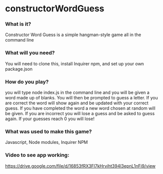 # constructorWordGuess

### What is it?

Constructor Word Guess is a simple hangman-style game all in the command line

### What will you need?

You will need to clone this, install Inquirer npm, and set up your own package.json

### How do you play?

you will type node index.js in the command line and you will be given a  word made up of blanks. You will then be prompted to guess a letter. If you are correct the word will show again and be updated with your correct guess. If you have completed the word a new word chosen at random will be given. If you are incorrect you will lose a guess and be asked to guess again. If your guesses reach 0 you will lose!

### What was used to make this game?

Javascript, Node modules, Inquirer NPM

### Video to see app working:

https://drive.google.com/file/d/16853fRX3Fl7kHrviht394l3epnL1nFi9/view